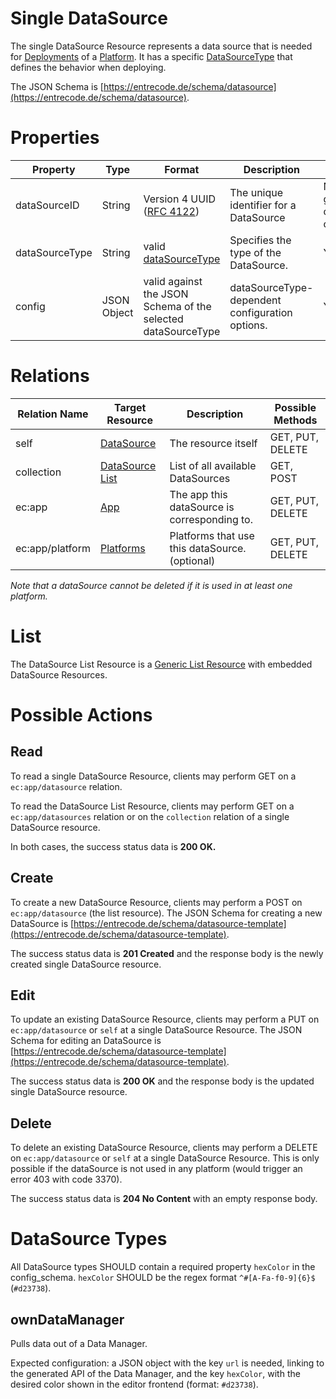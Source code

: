 # Single DataSource

The single DataSource Resource represents a data source that is needed for [Deployments](./deployment/#list) of a [Platform](./platform). 
It has a specific [DataSourceType](#datasource-types) that defines the behavior when deploying.

The JSON Schema is [https://entrecode.de/schema/datasource](https://entrecode.de/schema/datasource).

# Properties

| Property | Type | Format | Description | Writable |
|----------|------|--------|-------------|----------|
|dataSourceID| String | Version 4 UUID ([RFC 4122](http://tools.ietf.org/html/rfc4122))| The unique identifier for a DataSource | No. Gets generated on creation. |
|dataSourceType| String | valid [dataSourceType](#datasource-types) | Specifies the type of the DataSource. | Yes. |
|config| JSON Object | valid against the JSON Schema of the selected dataSourceType | dataSourceType-dependent configuration options. | Yes. |

# Relations

| Relation Name | Target Resource | Description |Possible Methods |
|---------------|-----------------|-------------|-----------------|
| self          | [DataSource](#)| The resource itself | GET, PUT, DELETE |
| collection    | [DataSource List](#list)| List of all available DataSources | GET, POST|
| ec:app | [App](./app) | The app this dataSource is corresponding to. | GET, PUT, DELETE |
| ec:app/platform| [Platforms](./platform) | Platforms that use this dataSource. (optional) | GET, PUT, DELETE |

*Note that a dataSource cannot be deleted if it is used in at least one platform.*

# List

The DataSource List Resource is a [Generic List Resource](/#generic-list-resources) with embedded DataSource Resources.

# Possible Actions

## Read

To read a single DataSource Resource, clients may perform GET on a `ec:app/datasource` relation.

To read the DataSource List Resource, clients may perform GET on a `ec:app/datasources` relation or on the `collection` relation of a single DataSource resource.

In both cases, the success status data is **200 OK.**

## Create

To create a new DataSource Resource, clients may perform a POST on `ec:app/datasource` (the list resource). The JSON Schema for creating a new DataSource is [https://entrecode.de/schema/datasource-template](https://entrecode.de/schema/datasource-template). 

The success status data is **201 Created** and the response body is the newly created single DataSource resource.

## Edit

To update an existing DataSource Resource, clients may perform a PUT on `ec:app/datasource` or `self` at a single DataSource Resource. The JSON Schema for editing an DataSource is [https://entrecode.de/schema/datasource-template](https://entrecode.de/schema/datasource-template). 

The success status data is **200 OK** and the response body is the updated single DataSource resource.

## Delete

To delete an existing DataSource Resource, clients may perform a DELETE on `ec:app/datasource` or `self` at a single DataSource Resource. This is only possible if the dataSource is not used in any platform (would trigger an error 403 with code 3370).

The success status data is **204 No Content** with an empty response body.


# DataSource Types
All DataSource types SHOULD contain a required property `hexColor` in the config_schema. `hexColor` SHOULD be the regex format `^#[A-Fa-f0-9]{6}$` (`#d23738`).

## ownDataManager

Pulls data out of a Data Manager.

Expected configuration: a JSON object with the key `url` is needed, linking to the generated API of the Data Manager, and the key `hexColor`, with the desired color shown in the editor frontend (format: `#d23738`).
